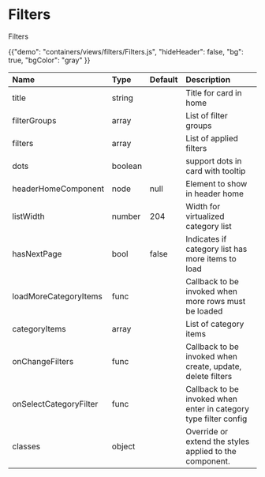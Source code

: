 # Filters


<p class="description">Filters</p>

{{"demo": "containers/views/filters/Filters.js", "hideHeader": false, "bg": true, "bgColor": "gray" }}


| Name | Type | Default | Description |
|:-----|:-----|:--------|:------------|
| <span class="prop-name">title</span> | <span class="prop-type">string</span> |  | Title for card in home |
| <span class="prop-name">filterGroups</span> | <span class="prop-type">array</span> |  | List of filter groups |
| <span class="prop-name">filters</span> | <span class="prop-type">array</span> | | List of applied filters |
| <span class="prop-name">dots</span> | <span class="prop-type">boolean</span> | | support dots in card with tooltip |
| <span class="prop-name">headerHomeComponent</span> | <span class="prop-type">node</span> | <span class="prop-default">null</span> | Element to show in header home |
| <span class="prop-name">listWidth</span> | <span class="prop-type">number</span> | <span class="prop-default">204</span> | Width for virtualized category list |
| <span class="prop-name">hasNextPage</span> | <span class="prop-type">bool</span> | <span class="prop-default">false</span> | Indicates if category list has more items to load |
| <span class="prop-name">loadMoreCategoryItems</span> | <span class="prop-type">func</span> |  | Callback to be invoked when more rows must be loaded |
| <span class="prop-name">categoryItems</span> | <span class="prop-type">array</span> |  | List of category items |
| <span class="prop-name">onChangeFilters</span> | <span class="prop-type">func</span> |  | Callback to be invoked when create, update, delete filters |
| <span class="prop-name">onSelectCategoryFilter</span> | <span class="prop-type">func</span> |  | Callback to be invoked when enter in category type filter config |
| <span class="prop-name">classes</span> | <span class="prop-type">object</span> |  | Override or extend the styles applied to the component. |

